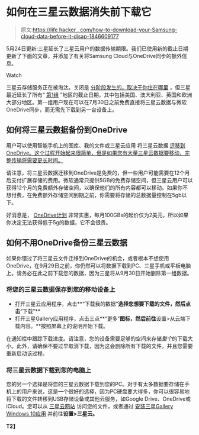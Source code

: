 # 如何在三星云数据消失前下载它

> 原文:[https://life hacker . com/how-to-download-your-Samsung-cloud-data-before-it-disap-1846609177](https://lifehacker.com/how-to-download-your-samsung-cloud-data-before-it-disap-1846609177)

5月24日更新:三星延长了三星云用户的数据传输期限。我们已使用新的截止日期更新了下面的文章，并添加了有关将Samsung Cloud与OneDrive同步的额外信息。

Watch

三星云存储服务正在被淘汰。关闭是 [分阶段发生的，取决于你住在哪里](https://www.samsung.com/uk/support/mobile-devices/changes-to-gallery-sync-samsung-cloud-drive-and-premium-storage/?merchant=17946&cid=uk_paid_affiliate_awin-TechRadar_0_none_Editorial+Content_0_none_none&awc=17946_1617393103_04ade1a80e2f17f72ed4f6231c44ab83&affiliatename=TechRadar&affiliateid=103504&clicktimestamp=1617393103) ，但三星最近延长了所有“ [第1组](https://support.samsungcloud.com/#/eof_notice/group) ”地区的截止日期，其中包括美国、澳大利亚、英国和欧洲大部分地区。第一组用户现在可以在7月30日之前免费直接将三星云数据与微软OneDrive同步，而无需先下载到另一台设备上。

## **如何将三星云数据备份到OneDrive**

用户可以使用智能手机上的图库、我的文件或三星云应用 将三星云数据 [迁移到OneDrive。这个过程开始起来很简单，但是如果您有大量三星云数据要移动，完整传输将需要更长时间。](https://support.samsungcloud.com/#/eof_notice/moveOneDrive)

请注意，将三星云数据迁移到OneDrive是免费的，但一些用户可能需要在12个月后支付扩展存储的费用。微软通常只提供5GB的免费存储空间，但三星云用户可以获得12个月的免费额外存储空间，以确保他们的所有内容都可以移动。如果你不想付费，在免费额外存储空间到期之前，你需要将存储的总数据量控制在5gb以下。

好消息是， [OneDrive计划](https://www.microsoft.com/en-us/microsoft-365/onedrive/compare-onedrive-plans?activetab=tab%3aprimaryr1) 非常实惠，每月100GBs的起价仅为2美元，所以如果你决定无法获得低于5g的数据，它不会很贵。

## **如何不用OneDrive备份三星云数据**

如果你错过了将三星云文件迁移到OneDrive的机会，或者根本不想使用OneDrive，在9月29日之前，你仍然可以将数据下载到PC、三星手机或平板电脑上。请务必在此之前下载您的数据，因为三星将从9月30日开始删除第一组数据。

### **将您的三星云数据保存到您的移动设备上**

*   打开三星云应用程序，点击**“下载我的数据”**选择您想要下载的文件，然后点击**“下载”**
*   打开三星Gallery应用程序，点击三点**“更多”**图标，然后前往**设置>从云端下载内容。**按照屏幕上的说明开始下载。

在通知栏中跟踪下载进度。请注意，您的设备需要足够的空间来存储*整个*的下载大小。此外，请确保不要过早取消下载，因为这会删除所有下载的文件，并且您需要重新启动该过程。

### **将三星云数据下载到您的电脑上**

您的另一个选择是将您的三星云数据下载到您的PC。对于有太多数据要存储在手机上的用户来说，这是一个很好的选择，因为PC硬盘要大得多，你可以很容易地将下载的文件转移到USB存储设备或其他云服务，如Google Drive、OneDrive或iCloud。您可以从 [三星云网站](https://support.samsungcloud.com/#/login) 访问您的文件，或者通过 [安装三星Gallery Windows 10应用](https://www.microsoft.com/en-us/p/samsung-gallery/9nblggh4n9r9?ocid=9nblggh4n9r9_ORSEARCH_Bing&rtc=1) 并前往**设置>三星云。**

**T2】**